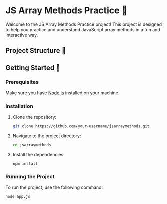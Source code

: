 # JS Array Methods Practice 🎸

Welcome to the JS Array Methods Practice project! This project is designed to help you practice and understand JavaScript array methods in a fun and interactive way.

## Project Structure 📂



## Getting Started 🚀

### Prerequisites

Make sure you have [Node.js](https://nodejs.org/) installed on your machine.

### Installation

1. Clone the repository:
    ```sh
    git clone https://github.com/your-username/jsarraymethods.git
    ```
2. Navigate to the project directory:
    ```sh
    cd jsarraymethods
    ```
3. Install the dependencies:
    ```sh
    npm install
    ```

### Running the Project

To run the project, use the following command:
```sh
node app.js
